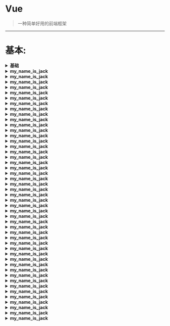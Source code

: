 # Vue
> 一种简单好用的前端框架
---






# 基本:
<details>
<summary><b> 基础  </b></summary>

```  


循环遍历 + a 标签 href 改变
如何在a标签的href中传入需要的参数?

<ul class="dropdown-menu" id="app">
    <li v-for="date_list in date_list">
        <a :href = "get_date_Href(date_list)" >{{ date_list }}</a>
    </li>
</ul>

new Vue({
    el: '#app',
    data: {
        date_list: date_list
    },
    methods:{
        get_date_Href:function(val){
            return '/Phrase_Controller/index?Date='+val
        }
    }
})




data 用于定义属性
methods 用于定义的函数，可以通过 return 来返回函数值
{{ }} 用于输出对象属性和函数返回值
{{xxx}}             表示取值
{{details()}}       调用方法


	<div id="vue_det">
		<h1>site : {{site}}</h1>
		<h1>url : {{url}}</h1>
		<h1>{{details()}}</h1>
	</div>

	<script type="text/javascript">
		var vm = new Vue({
			el: '#vue_det',
			data: {
				site: "菜鸟教程",
				url: "www.runoob.com"
			},
			methods: {
				details: function() {
					return  this.site + " - 学的不仅是技术，更是梦想！";
				}
			}
		})
	</script>





Vue.js 模板语法

v-html:
	使用 v-html 指令用于输出 html 代码：
	<div id="app">
		<div v-html="message"></div>
	</div>
	<script>
	new Vue({
	el: '#app',
	data: {
		message: '<h1>菜鸟教程</h1>'
	}
	})
	</script>


v-bind:
	HTML 属性中的值应使用 v-bind 指令
			完整语法:
				<a v-bind:href="url"></a>
			缩写:
				<a :href="url"></a>
		比如:
			class
			id
			href		<a v-bind:href="url">菜鸟教程</a>


v-model:
	v-model 指令用来在 input、select、textarea、checkbox、radio 等表单控件元素上创建双向数据绑定
	<p>{{ message }}</p>
	<input v-model="message">


v-on:
	按钮的事件我们可以使用 v-on 监听事件，并对用户的输入进行响应
	<button v-on:click="reverseMessage">反转字符串</button>
	完整语法:
		<a v-on:click="doSomething"></a>
	缩写:
		<a @click="doSomething"></a>



v-if  v-else  :
	指令是带有 v- 前缀的特殊属性
		指令用于在表达式的值改变时，将某些行为应用到 DOM 上。如下例子：
	<div id="app">
		<p v-if="seen">现在你看到我了</p>
	</div>
	data: {
		seen: true
	}

	随机生成一个数字，判断是否大于0.5，然后输出对应信息
		<div v-if="Math.random() > 0.5">
			Sorry
		</div>
		<div v-else>
			Not sorry
		</div>

	v-else-if 在 2.1.0 新增，顾名思义，用作 v-if 的 else-if 块。可以链式的多次使用
	<div v-else-if="type === 'B'">
      B
    </div>
    

v-show 
	指令来根据条件展示元素
	<h1 v-show="ok">Hello!</h1>
	data: {
    	ok: true
  	}




循环 / 遍历:
v-for:
 	<li v-for="site in sites">
      {{ site.name }}
    </li>
	sites: [
      { name: 'Runoob' },
      { name: 'Google' },
      { name: 'Taobao' }
    ]

	<li v-for="value in object">
    	{{ value }}
    </li>
	object: {
    	name: '菜鸟教程',
      	url: 'http://www.runoob.com',
      	slogan: '学的不仅是技术，更是梦想！'
    }

	键值对:
	<li v-for="(value, key) in object">
    	{{ key }} : {{ value }}
    </li>

	键值对(带上索引):
	<li v-for="(value, key, index) in object">
    	{{ index }}. {{ key }} : {{ value }}
    </li>



Vue.js 监听属性
	 监听属性 watch，我们可以通过 watch 来响应数据的变化
	<p style = "font-size:25px;">计数器: {{ counter }}</p>
	<button @click = "counter++" style = "font-size:25px;">点我</button>
	
	data: {
       counter: 1
    }

	vm.$watch('counter', function(nval, oval) {
		alert('计数器值的变化 :' + oval + ' 变为 ' + nval + '!');
	});









```
</details>











<details>
<summary><b>my_name_is_jack</b></summary>

```  

```
</details>







<details>
<summary><b>my_name_is_jack</b></summary>

```  

```
</details>







<details>
<summary><b>my_name_is_jack</b></summary>

```  

```
</details>







<details>
<summary><b>my_name_is_jack</b></summary>

```  

```
</details>







<details>
<summary><b>my_name_is_jack</b></summary>

```  

```
</details>







<details>
<summary><b>my_name_is_jack</b></summary>

```  

```
</details>







<details>
<summary><b>my_name_is_jack</b></summary>

```  

```
</details>







<details>
<summary><b>my_name_is_jack</b></summary>

```  

```
</details>







<details>
<summary><b>my_name_is_jack</b></summary>

```  

```
</details>







<details>
<summary><b>my_name_is_jack</b></summary>

```  

```
</details>







<details>
<summary><b>my_name_is_jack</b></summary>

```  

```
</details>







<details>
<summary><b>my_name_is_jack</b></summary>

```  

```
</details>







<details>
<summary><b>my_name_is_jack</b></summary>

```  

```
</details>







<details>
<summary><b>my_name_is_jack</b></summary>

```  

```
</details>







<details>
<summary><b>my_name_is_jack</b></summary>

```  

```
</details>







<details>
<summary><b>my_name_is_jack</b></summary>

```  

```
</details>







<details>
<summary><b>my_name_is_jack</b></summary>

```  

```
</details>







<details>
<summary><b>my_name_is_jack</b></summary>

```  

```
</details>







<details>
<summary><b>my_name_is_jack</b></summary>

```  

```
</details>







<details>
<summary><b>my_name_is_jack</b></summary>

```  

```
</details>







<details>
<summary><b>my_name_is_jack</b></summary>

```  

```
</details>







<details>
<summary><b>my_name_is_jack</b></summary>

```  

```
</details>







<details>
<summary><b>my_name_is_jack</b></summary>

```  

```
</details>







<details>
<summary><b>my_name_is_jack</b></summary>

```  

```
</details>







<details>
<summary><b>my_name_is_jack</b></summary>

```  

```
</details>







<details>
<summary><b>my_name_is_jack</b></summary>

```  

```
</details>







<details>
<summary><b>my_name_is_jack</b></summary>

```  

```
</details>







<details>
<summary><b>my_name_is_jack</b></summary>

```  

```
</details>







<details>
<summary><b>my_name_is_jack</b></summary>

```  

```
</details>







<details>
<summary><b>my_name_is_jack</b></summary>

```  

```
</details>







<details>
<summary><b>my_name_is_jack</b></summary>

```  

```
</details>







<details>
<summary><b>my_name_is_jack</b></summary>

```  

```
</details>







<details>
<summary><b>my_name_is_jack</b></summary>

```  

```
</details>







<details>
<summary><b>my_name_is_jack</b></summary>

```  

```
</details>







<details>
<summary><b>my_name_is_jack</b></summary>

```  

```
</details>







<details>
<summary><b>my_name_is_jack</b></summary>

```  

```
</details>







<details>
<summary><b>my_name_is_jack</b></summary>

```  

```
</details>







<details>
<summary><b>my_name_is_jack</b></summary>

```  

```
</details>







<details>
<summary><b>my_name_is_jack</b></summary>

```  

```
</details>







<details>
<summary><b>my_name_is_jack</b></summary>

```  

```
</details>







<details>
<summary><b>my_name_is_jack</b></summary>

```  

```
</details>







<details>
<summary><b>my_name_is_jack</b></summary>

```  

```
</details>







<details>
<summary><b>my_name_is_jack</b></summary>

```  

```
</details>







<details>
<summary><b>my_name_is_jack</b></summary>

```  

```
</details>







<details>
<summary><b>my_name_is_jack</b></summary>

```  

```
</details>







<details>
<summary><b>my_name_is_jack</b></summary>

```  

```
</details>







<details>
<summary><b>my_name_is_jack</b></summary>

```  

```
</details>








